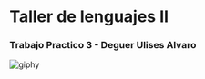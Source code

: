 # Taller de lenguajes II
### Trabajo Practico 3 - Deguer Ulises Alvaro
![giphy](https://user-images.githubusercontent.com/48799504/54857151-96ead800-4cdc-11e9-8b16-fb3264f21f69.gif)
